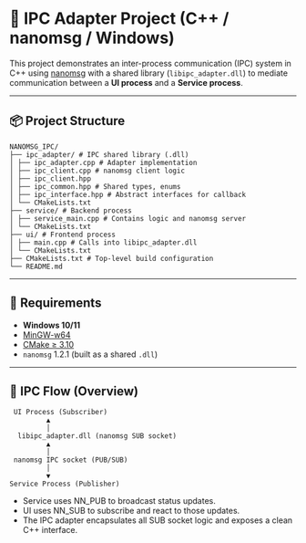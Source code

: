 # 🧩 IPC Adapter Project (C++ / nanomsg / Windows)

This project demonstrates an inter-process communication (IPC) system in C++ using [nanomsg](https://nanomsg.org) with a shared library (`libipc_adapter.dll`) to mediate communication between a **UI process** and a **Service process**.

---

## 📦 Project Structure
```text
NANOMSG_IPC/
├── ipc_adapter/ # IPC shared library (.dll)
│ ├── ipc_adapter.cpp # Adapter implementation
│ ├── ipc_client.cpp # nanomsg client logic
│ ├── ipc_client.hpp
│ ├── ipc_common.hpp # Shared types, enums
│ ├── ipc_interface.hpp # Abstract interfaces for callback
│ └── CMakeLists.txt
├── service/ # Backend process
│ ├── service_main.cpp # Contains logic and nanomsg server
│ └── CMakeLists.txt
├── ui/ # Frontend process
│ ├── main.cpp # Calls into libipc_adapter.dll
│ └── CMakeLists.txt
├── CMakeLists.txt # Top-level build configuration
└── README.md
```
---

## 🔧 Requirements

- **Windows 10/11**
- [MinGW-w64](https://www.mingw-w64.org/)
- [CMake ≥ 3.10](https://cmake.org/)
- `nanomsg` 1.2.1 (built as a shared `.dll`)

---

## 🔌 IPC Flow (Overview)
```text
 UI Process (Subscriber)
         ▲
         │
  libipc_adapter.dll (nanomsg SUB socket)
         ▲
         │
 nanomsg IPC socket (PUB/SUB)
         │
         ▼
Service Process (Publisher)

```
- Service uses NN_PUB to broadcast status updates.
- UI uses NN_SUB to subscribe and react to those updates.
- The IPC adapter encapsulates all SUB socket logic and exposes a clean C++ interface.
